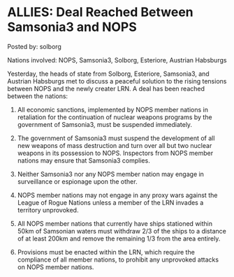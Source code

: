 # ALLIES: Deal Reached Between Samsonia3 and NOPS

Posted by: solborg

Nations involved: NOPS, Samsonia3, Solborg, Esteriore, Austrian Habsburgs

Yesterday, the heads of state from Solborg, Esteriore, Samsonia3, and Austrian Habsburgs met to discuss a peaceful solution to the rising tensions between NOPS and the newly creater LRN. A deal has been reached between the nations:

1. All economic sanctions, implemented by NOPS member nations in retaliation for the continuation of nuclear weapons programs by the government of Samsonia3, must be suspended immediately.

2. The government of Samsonia3 must suspend the development of all new weapons of mass destruction and turn over all but two nuclear weapons in its possession to NOPS. Inspectors from NOPS member nations may ensure that Samsonia3 complies.

3. Neither Samsonia3 nor any NOPS member nation may engage in surveillance or espionage upon the other.

4. NOPS member nations may not engage in any proxy wars against the League of Rogue Nations unless a member of the LRN invades a territory unprovoked.

5. All NOPS member nations that currently have ships stationed within 50km of Samsonian waters must withdraw 2/3 of the ships to a distance of at least 200km and remove the remaining 1/3 from the area entirely.

6. Provisions must be enacted within the LRN, which require the compliance of all member nations, to prohibit any unprovoked attacks on NOPS member nations.